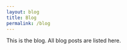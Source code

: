 ```yaml
---
layout: blog
title: Blog
permalink: /blog
---
```


This is the blog. All blog posts are listed here.